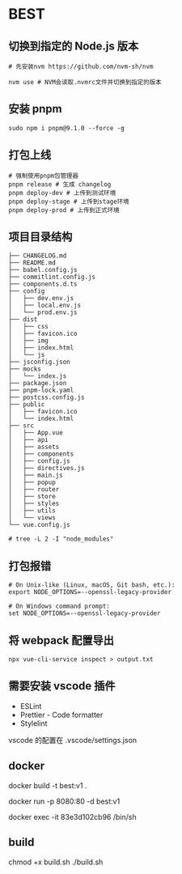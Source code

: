 # BEST

## 切换到指定的 Node.js 版本

```shell
# 先安装nvm https://github.com/nvm-sh/nvm

nvm use # NVM会读取.nvmrc文件并切换到指定的版本
```

## 安装 pnpm

```shell
sudo npm i pnpm@9.1.0 --force -g
```

## 打包上线

```shell
# 强制使用pnpm包管理器
pnpm release # 生成 changelog
pnpm deploy-dev # 上传到测试环境
pnpm deploy-stage # 上传到stage环境
pnpm deploy-prod # 上传到正式环境
```

## 项目目录结构

```
├── CHANGELOG.md
├── README.md
├── babel.config.js
├── commitlint.config.js
├── components.d.ts
├── config
│   ├── dev.env.js
│   ├── local.env.js
│   └── prod.env.js
├── dist
│   ├── css
│   ├── favicon.ico
│   ├── img
│   ├── index.html
│   └── js
├── jsconfig.json
├── mocks
│   └── index.js
├── package.json
├── pnpm-lock.yaml
├── postcss.config.js
├── public
│   ├── favicon.ico
│   └── index.html
├── src
│   ├── App.vue
│   ├── api
│   ├── assets
│   ├── components
│   ├── config.js
│   ├── directives.js
│   ├── main.js
│   ├── popup
│   ├── router
│   ├── store
│   ├── styles
│   ├── utils
│   └── views
└── vue.config.js

# tree -L 2 -I "node_modules"
```

## 打包报错

```shell
# On Unix-like (Linux, macOS, Git bash, etc.):
export NODE_OPTIONS=--openssl-legacy-provider

# On Windows command prompt:
set NODE_OPTIONS=--openssl-legacy-provider

```

## 将 webpack 配置导出

```shell
npx vue-cli-service inspect > output.txt
```

## 需要安装 vscode 插件

- ESLint
- Prettier - Code formatter
- Stylelint

vscode 的配置在 .vscode/settings.json

## docker

docker build -t best:v1 .

docker run -p 8080:80 -d best:v1

docker exec -it 83e3d102cb96 /bin/sh

## build

chmod +x build.sh
./build.sh
